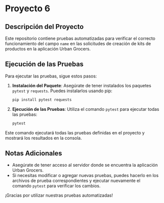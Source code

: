 # Proyecto 6
## Descripción del Proyecto

Este repositorio contiene pruebas automatizadas para verificar el correcto funcionamiento del campo `name` en las solicitudes de creación de kits de productos en la aplicación Urban Grocers.

## Ejecución de las Pruebas

Para ejecutar las pruebas, sigue estos pasos:

1. **Instalación del Paquete**: Asegúrate de tener instalados los paquetes `pytest` y `requests`. Puedes instalarlos usando pip:

    ```bash
    pip install pytest requests

2. **Ejecución de las Pruebas**: Utiliza el comando `pytest` para ejecutar todas las pruebas:

    ```bash
    pytest
    ```

Este comando ejecutará todas las pruebas definidas en el proyecto y mostrará los resultados en la consola.

## Notas Adicionales

- Asegúrate de tener acceso al servidor donde se encuentra la aplicación Urban Grocers.
- Si necesitas modificar o agregar nuevas pruebas, puedes hacerlo en los archivos de prueba correspondientes y ejecutar nuevamente el comando `pytest` para verificar los cambios.

¡Gracias por utilizar nuestras pruebas automatizadas!